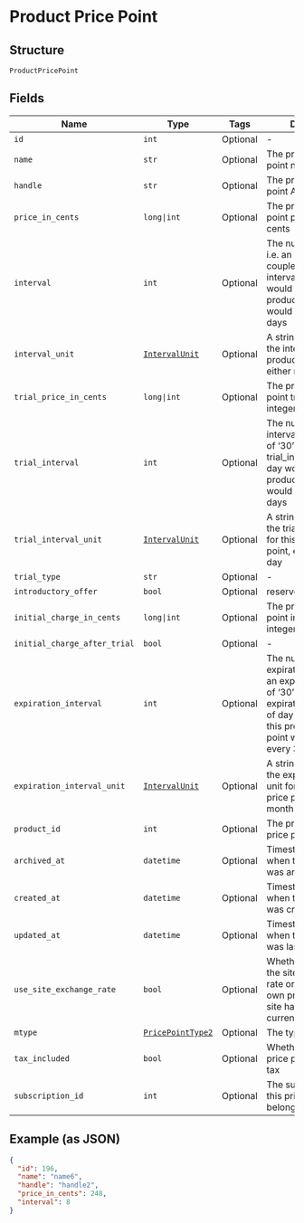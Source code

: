 
# Product Price Point

## Structure

`ProductPricePoint`

## Fields

| Name | Type | Tags | Description |
|  --- | --- | --- | --- |
| `id` | `int` | Optional | - |
| `name` | `str` | Optional | The product price point name |
| `handle` | `str` | Optional | The product price point API handle |
| `price_in_cents` | `long\|int` | Optional | The product price point price, in integer cents |
| `interval` | `int` | Optional | The numerical interval. i.e. an interval of ‘30’ coupled with an interval_unit of day would mean this product price point would renew every 30 days |
| `interval_unit` | [`IntervalUnit`](../../doc/models/interval-unit.md) | Optional | A string representing the interval unit for this product price point, either month or day |
| `trial_price_in_cents` | `long\|int` | Optional | The product price point trial price, in integer cents |
| `trial_interval` | `int` | Optional | The numerical trial interval. i.e. an interval of ‘30’ coupled with an trial_interval_unit of day would mean this product price point would renew every 30 days |
| `trial_interval_unit` | [`IntervalUnit`](../../doc/models/interval-unit.md) | Optional | A string representing the trial interval unit for this product price point, either month or day |
| `trial_type` | `str` | Optional | - |
| `introductory_offer` | `bool` | Optional | reserved for future use |
| `initial_charge_in_cents` | `long\|int` | Optional | The product price point initial charge, in integer cents |
| `initial_charge_after_trial` | `bool` | Optional | - |
| `expiration_interval` | `int` | Optional | The numerical expiration interval. i.e. an expiration_interval of ‘30’ coupled with an expiration_interval_unit of day would mean this product price point would expire every 30 days |
| `expiration_interval_unit` | [`IntervalUnit`](../../doc/models/interval-unit.md) | Optional | A string representing the expiration interval unit for this product price point, either month or day |
| `product_id` | `int` | Optional | The product id this price point belongs to |
| `archived_at` | `datetime` | Optional | Timestamp indicating when this price point was archived |
| `created_at` | `datetime` | Optional | Timestamp indicating when this price point was created |
| `updated_at` | `datetime` | Optional | Timestamp indicating when this price point was last updated |
| `use_site_exchange_rate` | `bool` | Optional | Whether or not to use the site's exchange rate or define your own pricing when your site has multiple currencies defined. |
| `mtype` | [`PricePointType2`](../../doc/models/price-point-type-2.md) | Optional | The type of price point |
| `tax_included` | `bool` | Optional | Whether or not the price point includes tax |
| `subscription_id` | `int` | Optional | The subscription id this price point belongs to |

## Example (as JSON)

```json
{
  "id": 196,
  "name": "name6",
  "handle": "handle2",
  "price_in_cents": 248,
  "interval": 8
}
```

